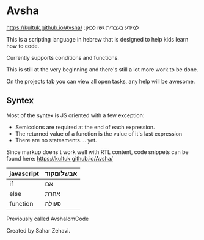 
# Avsha

https://kultuk.github.io/Avsha/
:למידע בעברית גשו לכאן

This is a scripting language in hebrew that is designed to help kids learn how to code.

Currently supports conditions and functions.

This is still at the very beginning and there's still a lot more work to be done. 

On the projects tab you can view all open tasks, any help will be awesome.

## Syntex

Most of the syntex is JS oriented with a few exception:

 - Semicolons are required at the end of each expression.
 - The returned value of a function is the value of it's last expression
 - There are no statesments.... yet.

Since markup doens't work well with RTL content, code snippets can be found here: https://kultuk.github.io/Avsha/

| javascript | אבשלוםקוד  |
|--|--|
| if | אם  |
| else | אחרת  |
| function | פעולה  |


Previously called AvshalomCode

Created by Sahar Zehavi.
